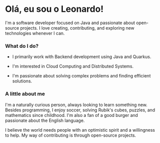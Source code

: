 # Olá, eu sou o Leonardo!

I'm a software developer focused on Java and passionate about open-source projects. I love creating, contributing, and exploring new technologies whenever I can.

### What do I do?

- I primarily work with Backend development using Java and Quarkus.

- I'm interested in Cloud Computing and Distributed Systems.

- I'm passionate about solving complex problems and finding efficient solutions.

###  A little about me

I'm a naturally curious person, always looking to learn something new. Besides programming, I enjoy soccer, solving Rubik's cubes, puzzles, and mathematics since childhood. I'm also a fan of a good burger and passionate about the English language.

I believe the world needs people with an optimistic spirit and a willingness to help. My way of contributing is through open-source projects.
